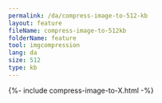 ```yaml
---
permalink: /da/compress-image-to-512-kb
layout: feature
fileName: compress-image-to-512kb
folderName: feature
tool: imgcompression
lang: da
size: 512
type: kb
---
```


{%- include compress-image-to-X.html -%}
